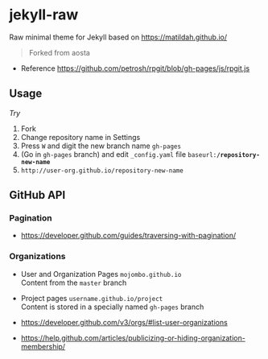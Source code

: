 # jekyll-raw

Raw minimal theme for Jekyll based on https://matildah.github.io/

> Forked from aosta

* Reference https://github.com/petrosh/rpgit/blob/gh-pages/js/rpgit.js

## Usage

*Try*

1. Fork
1. Change repository name in Settings
1. Press `W` and digit the new branch name `gh-pages`
1. (Go in `gh-pages` branch) and edit `_config.yaml` file `baseurl:`**`/repository-new-name`**
1. `http://user-org.github.io/repository-new-name`

## GitHub API

### Pagination

* https://developer.github.com/guides/traversing-with-pagination/

### Organizations

* User and Organization Pages `mojombo.github.io`  
  Content from the `master` branch

* Project pages `username.github.io/project`  
  Content is stored in a specially named `gh-pages` branch

* https://developer.github.com/v3/orgs/#list-user-organizations
* https://help.github.com/articles/publicizing-or-hiding-organization-membership/
